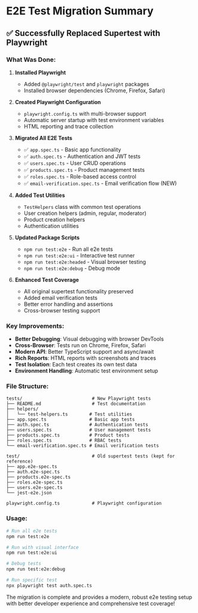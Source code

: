 # E2E Test Migration Summary

## ✅ Successfully Replaced Supertest with Playwright

### What Was Done:

1. **Installed Playwright**
   - Added `@playwright/test` and `playwright` packages
   - Installed browser dependencies (Chrome, Firefox, Safari)

2. **Created Playwright Configuration**
   - `playwright.config.ts` with multi-browser support
   - Automatic server startup with test environment variables
   - HTML reporting and trace collection

3. **Migrated All E2E Tests**
   - ✅ `app.spec.ts` - Basic app functionality
   - ✅ `auth.spec.ts` - Authentication and JWT tests
   - ✅ `users.spec.ts` - User CRUD operations
   - ✅ `products.spec.ts` - Product management tests
   - ✅ `roles.spec.ts` - Role-based access control
   - ✅ `email-verification.spec.ts` - Email verification flow (NEW)

4. **Added Test Utilities**
   - `TestHelpers` class with common test operations
   - User creation helpers (admin, regular, moderator)
   - Product creation helpers
   - Authentication utilities

5. **Updated Package Scripts**
   - `npm run test:e2e` - Run all e2e tests
   - `npm run test:e2e:ui` - Interactive test runner
   - `npm run test:e2e:headed` - Visual browser testing
   - `npm run test:e2e:debug` - Debug mode

6. **Enhanced Test Coverage**
   - All original supertest functionality preserved
   - Added email verification tests
   - Better error handling and assertions
   - Cross-browser testing support

### Key Improvements:

- **Better Debugging**: Visual debugging with browser DevTools
- **Cross-Browser**: Tests run on Chrome, Firefox, Safari
- **Modern API**: Better TypeScript support and async/await
- **Rich Reports**: HTML reports with screenshots and traces
- **Test Isolation**: Each test creates its own test data
- **Environment Handling**: Automatic test environment setup

### File Structure:

```
tests/                          # New Playwright tests
├── README.md                   # Test documentation
├── helpers/
│   └── test-helpers.ts        # Test utilities
├── app.spec.ts                # Basic app tests
├── auth.spec.ts               # Authentication tests
├── users.spec.ts              # User management tests
├── products.spec.ts           # Product tests
├── roles.spec.ts              # RBAC tests
└── email-verification.spec.ts # Email verification tests

test/                           # Old supertest tests (kept for reference)
├── app.e2e-spec.ts
├── auth.e2e-spec.ts
├── products.e2e-spec.ts
├── roles.e2e-spec.ts
├── users.e2e-spec.ts
└── jest-e2e.json

playwright.config.ts            # Playwright configuration
```

### Usage:

```bash
# Run all e2e tests
npm run test:e2e

# Run with visual interface
npm run test:e2e:ui

# Debug tests
npm run test:e2e:debug

# Run specific test
npx playwright test auth.spec.ts
```

The migration is complete and provides a modern, robust e2e testing setup with better developer experience and comprehensive test coverage!

